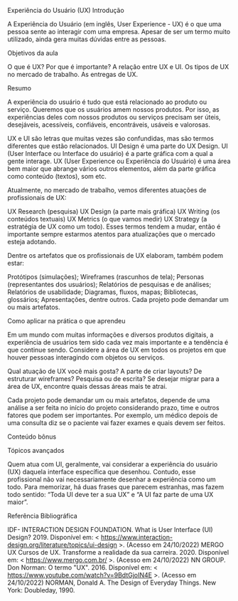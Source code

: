 Experiência do Usuário (UX)
Introdução

A Experiência do Usuário (em inglês, User Experience - UX) é o que uma pessoa sente ao interagir com uma empresa. Apesar de ser um termo muito utilizado, ainda gera muitas dúvidas entre as pessoas.

Objetivos da aula

O que é UX? Por que é importante?
A relação entre UX e UI.
Os tipos de UX no mercado de trabalho.
As entregas de UX.


Resumo

A experiência do usuário é tudo que está relacionado ao produto ou serviço. Queremos que os usuários amem nossos produtos. Por isso, as experiências deles com nossos produtos ou serviços precisam ser úteis, desejáveis, acessíveis, confiáveis, encontráveis, usáveis e valorosas.

UX e UI são letras que muitas vezes são confundidas, mas são termos diferentes que estão relacionados. UI Design é uma parte do UX Design. UI (User Interface ou Interface do usuário) é a parte gráfica com a qual a gente interage. UX (User Experience ou Experiência do Usuário) é uma área bem maior que abrange vários outros elementos, além da parte gráfica como conteúdo (textos), som etc.


Atualmente, no mercado de trabalho, vemos diferentes atuações de profissionais de UX:

UX Research (pesquisa)
UX Design (a parte mais gráfica)
UX Writing (os conteúdos textuais)
UX Metrics (o que vamos medir)
UX Strategy (a estratégia de UX como um todo).
Esses termos tendem a mudar, então é importante sempre estarmos atentos para atualizações que o mercado esteja adotando.


Dentre os artefatos que os profissionais de UX elaboram, também podem estar:

Protótipos (simulações);
Wireframes (rascunhos de tela);
Personas (representantes dos usuários);
Relatórios de pesquisas e de análises;
Relatórios de usabilidade;
Diagramas, fluxos, mapas;
Bibliotecas, glossários;
Apresentações, dentre outros.
Cada projeto pode demandar um ou mais artefatos.



Como aplicar na prática o que aprendeu

Em um mundo com muitas informações e diversos produtos digitais, a experiência de usuários tem sido cada vez mais importante e a tendência é que continue sendo. Considere a área de UX em todos os projetos em que houver pessoas interagindo com objetos ou serviços.

Qual atuação de UX você mais gosta? A parte de criar layouts? De estruturar wireframes? Pesquisa ou de escrita? Se desejar migrar para a área de UX, encontre quais dessas áreas mais te atrai.

Cada projeto pode demandar um ou mais artefatos, depende de uma análise a ser feita no início do projeto considerando prazo, time e outros fatores que podem ser importantes. Por exemplo, um médico depois de uma consulta diz se o paciente vai fazer exames e quais devem ser feitos.



Conteúdo bônus

Tópicos avançados

Quem atua com UI, geralmente, vai considerar a experiência do usuário (UX) daquela interface específica que desenhou. Contudo, esse profissional não vai necessariamente desenhar a experiência como um todo. Para memorizar, há duas frases que parecem estranhas, mas fazem todo sentido: “Toda UI deve ter a sua UX” e “A UI faz parte de uma UX maior”.





Referência Bibliográfica

IDF- INTERACTION DESIGN FOUNDATION. What is User Interface (UI) Design? 2019. Disponível em: < https://www.interaction-design.org/literature/topics/ui-design >.   (Acesso em 24/10/2022)
MERGO UX Cursos de UX. Transforme a realidade da sua carreira. 2020. Disponível em: < https://www.mergo.com.br/ >.  (Acesso em 24/10/2022)
NN GROUP. Don Norman: O termo "UX". 2016. Disponível em: < https://www.youtube.com/watch?v=9BdtGjoIN4E >. (Acesso em 24/10/2022)
NORMAN, Donald A. The Design of Everyday Things. New York: Doubleday, 1990.